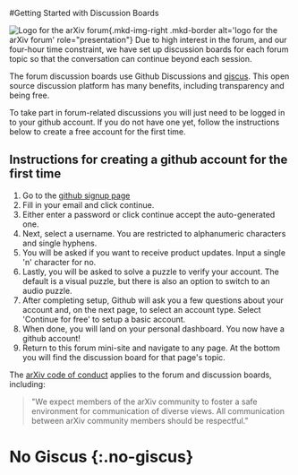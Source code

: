 #Getting Started with Discussion Boards

![Logo for the arXiv forum](../../assets/arxiv-lockup-forum-bgcolor.png){.mkd-img-right .mkd-border alt='logo for the arXiv forum' role="presentation"}
Due to high interest in the forum, and our four-hour time constraint, we have set up discussion boards for each forum topic so that the conversation can continue beyond each session.

The forum discussion boards use Github Discussions and [giscus](https://github.com/giscus/giscus). This open source discussion platform has many benefits, including transparency and being free.

To take part in forum-related discussions you will just need to be logged in to your github account. If you do not have one yet, follow the instructions below to create a free account for the first time.

## Instructions for creating a github account for the first time
1. Go to the [github signup page](https://github.com/signup)
2. Fill in your email and click continue.
3. Either enter a password or click continue accept the auto-generated one.
4. Next, select a username. You are restricted to alphanumeric characters and single hyphens.
5. You will be asked if you want to receive product updates. Input a single 'n' character for no.
6. Lastly, you will be asked to solve a puzzle to verify your account. The default is a visual puzzle, but there is also an option to switch to an audio puzzle.
7. After completing setup, Github will ask you a few questions about your account and, on the next page, to select an account type. Select 'Continue for free' to setup a basic account.
8. When done, you will land on your personal dashboard. You now have a github account!
9. Return to this forum mini-site and navigate to any page. At the bottom you will find the discussion board for that page's topic.

The [arXiv code of conduct](https://info.arxiv.org/help/policies/code_of_conduct.html) applies to the forum and discussion boards, including:

> "We expect members of the arXiv community to foster a safe environment for communication of diverse views. All communication between arXiv community members should be respectful."

# No Giscus {:.no-giscus}

